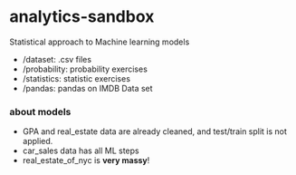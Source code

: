 # analytics-sandbox

Statistical approach to Machine learning models

- /dataset: .csv files
- /probability: probability exercises
- /statistics: statistic exercises
- /pandas: pandas on IMDB Data set


### about models

- GPA and real_estate data are already cleaned, and test/train split is not applied.
- car_sales data has all ML steps
- real_estate_of_nyc is **very massy**!

